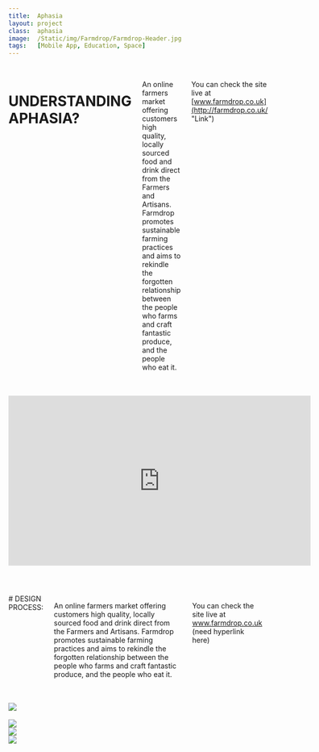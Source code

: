```yaml
---
title:  Aphasia
layout: project
class:  aphasia
image:  /Static/img/Farmdrop/Farmdrop-Header.jpg
tags:   [Mobile App, Education, Space]
---
```


<div class="row">
  <div class="one column">&nbsp;</div>
  <div class="ten columns" markdown="1">

# UNDERSTANDING APHASIA?

An online farmers market offering customers high quality, locally sourced food and drink direct from the Farmers and Artisans. Farmdrop promotes sustainable farming practices and aims to rekindle the forgotten relationship between the people who farms and craft fantastic produce, and the people who eat it.

You can check the site live at [www.farmdrop.co.uk](http://farmdrop.co.uk/ "Link")
 
  </div>
  <div class="one column">&nbsp;</div>
</div>


<div class="row">
<div class="two columns">&nbsp;</div>
  <div class="eight columns">
  <div style="margin-bottom:2.5rem">
  
<iframe src="https://player.vimeo.com/video/22383003?color=ff9933" width="600" height="337" frameborder="0" webkitallowfullscreen mozallowfullscreen allowfullscreen></iframe>
  </div>
    <div class="two columns">&nbsp;</div>
</div>


<div class="row">
  <div class="one column">&nbsp;</div>
  <div class="ten columns" markdown="1">
# DESIGN PROCESS:

An online farmers market offering customers high quality, locally sourced food and drink direct from the Farmers and Artisans. Farmdrop promotes sustainable farming practices and aims to rekindle the forgotten relationship between the people who farms and craft fantastic produce, and the people who eat it.

You can check the site live at www.farmdrop.co.uk (need hyperlink here)

  </div>
  <div class="one column">&nbsp;</div>
</div>

<div class="row">
  <div class="one column">&nbsp;</div>
  <div class="ten columns">
    <img src="http://placehold.it/800x400">
  </div>
  <div class="one column">&nbsp;</div>
</div>

<div class="row">
  <div class="six columns"><img src="http://placehold.it/360x360"></div>
  <div class="six columns"><img src="http://placehold.it/360x360"></div>

</div>

<div class="row">
  <div class="twelve columns"><img src="http://placehold.it/360x360"></div>
</div>